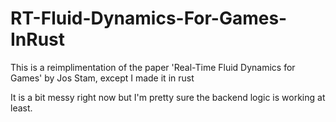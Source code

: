 # RT-Fluid-Dynamics-For-Games-InRust

This is a reimplimentation of the paper 'Real-Time Fluid Dynamics for Games' by Jos Stam, except I made it in rust 

It is a bit messy right now but I'm pretty sure the backend logic is working at least.

